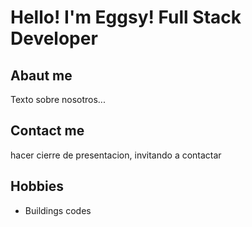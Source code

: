 # Hello! I'm Eggsy! Full Stack Developer
## Abaut me

Texto sobre nosotros...
## Contact me

hacer cierre de presentacion, invitando a contactar

## Hobbies

- Buildings codes